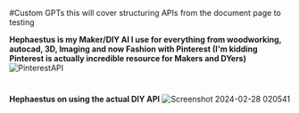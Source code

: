#Custom GPTs this will cover structuring APIs from the document page to testing

**Hephaestus is my Maker/DIY AI I use for everything from woodworking, autocad, 3D, Imaging and now Fashion with Pinterest (I'm kidding Pinterest is actually incredible resource for Makers and DYers)**![PinterestAPI](https://github.com/TreadSoftly/Projects/assets/121847455/59fe2743-ac69-4e78-bea5-ba0bcbfea853)
#
**Hephaestus on using the actual DIY API**
![Screenshot 2024-02-28 020541](https://github.com/TreadSoftly/Projects/assets/121847455/d8121540-c6b1-4cb6-a1c2-263516003ed7)


#
